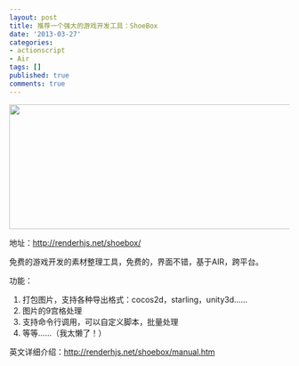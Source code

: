 ```yaml
---
layout: post
title: 推荐一个强大的游戏开发工具：ShoeBox
date: '2013-03-27'
categories:
- actionscript
- Air
tags: []
published: true
comments: true
---
```

<p><img class="alignnone size-full wp-image-1003" title="9B74E658-6B07-4208-BC99-0D459E646242" src="{{urls.media}}/2013/03/9B74E658-6B07-4208-BC99-0D459E646242.png" alt="" width="650" height="224" /></p>

<p>地址：<a title="http://renderhjs.net/shoebox/" href="http://renderhjs.net/shoebox/" target="_blank">http://renderhjs.net/shoebox/</a></p>

<p>免费的游戏开发的素材整理工具，免费的，界面不错，基于AIR，跨平台。</p>

<p>功能：
<ol>
	<li>打包图片，支持各种导出格式：cocos2d，starling，unity3d……</li>
	<li>图片的9宫格处理</li>
	<li>支持命令行调用，可以自定义脚本，批量处理</li>
	<li>等等……（我太懒了！）</li>
</ol>
英文详细介绍：<a title="http://renderhjs.net/shoebox/manual.htm" href="http://renderhjs.net/shoebox/manual.htm" target="_blank">http://renderhjs.net/shoebox/manual.htm</a></p>
